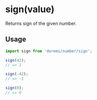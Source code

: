 # sign(value)

Returns sign of the given number.

## Usage

```js
import sign from 'doremi/number/sign';

sign(42);
// => 1

sign(-42);
// => -1

sign(0);
// => 0
```